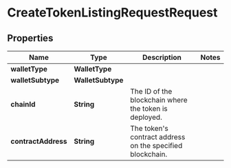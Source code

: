 

# CreateTokenListingRequestRequest


## Properties

| Name | Type | Description | Notes |
|------------ | ------------- | ------------- | -------------|
|**walletType** | **WalletType** |  |  |
|**walletSubtype** | **WalletSubtype** |  |  |
|**chainId** | **String** | The ID of the blockchain where the token is deployed. |  |
|**contractAddress** | **String** | The token&#39;s contract address on the specified blockchain. |  |



